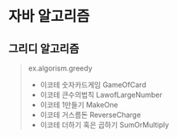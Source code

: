 # 자바 알고리즘


## 그리디 알고리즘 
>ex.algorism.greedy
>	- 이코테 숫자카드게임 GameOfCard
>	- 이코테 큰수의법칙 LawofLargeNumber
>	- 이코테 1만들기 MakeOne
>	- 이코테 거스름돈 ReverseCharge
>	- 이코테 더하기 혹은 곱하기 SumOrMultiply
 